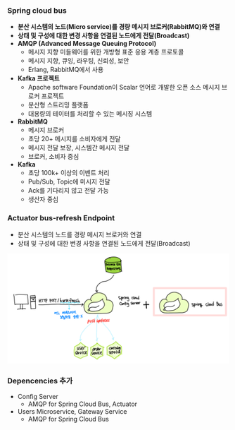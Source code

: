 ### Spring cloud bus

* **분산 시스템의 노드(Micro service)를 경량 메시지 브로커(RabbitMQ)와 연결**
* **상태 및 구성에 대한 변경 사항을 연결된 노드에게 전달(Broadcast)**
* **AMQP (Advanced Message Queuing Protocol)**
  * 메시지 지향 미들웨어를 위한 개방형 표준 응용 계층 프로토콜
  * 메시지 지향, 큐잉, 라우팅, 신뢰성, 보안
  * Erlang, RabbitMQ에서 사용
* **Kafka 프로젝트**
  * Apache software Foundation이 Scalar 언어로 개발한 오픈 소스 메시지 브로커 프로젝트
  * 분산형 스트리밍 플랫폼
  * 대용량의 테이터를 처리할 수 있는 메시징 시스템
* **RabbitMQ**
  * 메시지 브로커
  * 초당 20+ 메시지를 소비자에게 전달
  * 메시지 전달 보장, 시스템간 메시지 전달
  * 브로커, 소비자 중심
* **Kafka**
  * 초당 100k+ 이상의 이벤트 처리
  * Pub/Sub, Topic에 미시지 전달
  * Ack를 기다리지 않고 전달 가능
  * 생산자 중심



### Actuator bus-refresh Endpoint

* 분산 시스템의 노드를 경량 메시지 브로커와 연결
* 상태 및 구성에 대한 변경 사항을 연결된 노드에게 전달(Broadcast)

<img src ="../img/Spring Cloud MSA/Spring Cloud Bus.png">



### Depencencies 추가

* Config Server
  * AMQP for Spring Cloud Bus, Actuator
* Users Microservice, Gateway Service
  * AMQP for Spring Cloud Bus